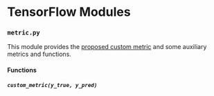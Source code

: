 # TensorFlow Modules

### `metric.py`

This module provides the [proposed custom metric](https://github.com/xjjak/LapCal/issues/28) and some auxiliary metrics and functions.

#### Functions

##### `custom_metric(y_true, y_pred)`
